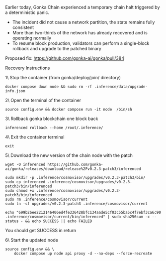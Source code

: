 Earlier today, Gonka Chain experienced a temporary chain halt triggered by a deterministic panic.
- The incident did not cause a network partition, the state remains fully consistent
- More than two-thirds of the network has already recovered and is operating normally
- To resume block production, validators can perform a single-block rollback and upgrade to the patched binary

Proposed fix: https://github.com/gonka-ai/gonka/pull/384

Recovery Instructions  

1\ Stop the container (from gonka/deploy/join/ directory)
```
docker compose down node && sudo rm -rf .inference/data/upgrade-info.json
```

2\ Open the terminal of the container
```shell
source config.env && docker compose run -it node  /bin/sh
```

3\ Rollback gonka blockchain one block back
```
inferenced rollback --home /root/.inference/
```

4\ Exit the container terminal
```
exit
```

5\ Download the new version of the chain node with the patch
```shell
wget -O inferenced https://github.com/gonka-ai/gonka/releases/download/release%2Fv0.2.3-patch3/inferenced

sudo mkdir -p .inference/cosmovisor/upgrades/v0.2.3-patch3/bin/
sudo cp inferenced .inference/cosmovisor/upgrades/v0.2.3-patch3/bin/inferenced
sudo chmod +x .inference/cosmovisor/upgrades/v0.2.3-patch3/bin/inferenced
sudo rm .inference/cosmovisor/current
sudo ln -sf upgrades/v0.2.3-patch3 .inference/cosmovisor/current

echo "699b26ee2212146406ed4fe336428bfc134aade5cf03c55ba5c4f7ebf3ca6c90  .inference/cosmovisor/current/bin/inferenced" | sudo sha256sum -c --status - && echo SUCCESS || echo FAILED
```
You should get SUCCESS in return

6\ Start the updated node
```shell
source config.env && \
    docker compose up node api proxy -d --no-deps --force-recreate
```